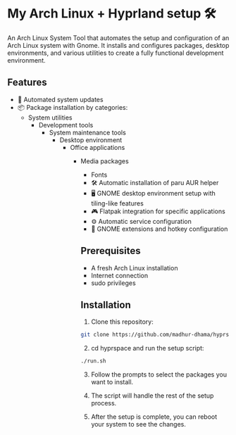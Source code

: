 # My Arch Linux + Hyprland setup 🛠️

An Arch Linux System Tool that automates the setup and configuration of an Arch Linux system with Gnome. It installs and configures packages, desktop environments, and various utilities to create a fully functional development environment.

## Features

- 🔄 Automated system updates
- 📦 Package installation by categories:
  - System utilities
    - Development tools
      - System maintenance tools
        - Desktop environment
          - Office applications
            - Media packages
              - Fonts
              - 🛠️ Automatic installation of paru AUR helper
              - 🖥️ GNOME desktop environment setup with tiling-like features
              - 🎮 Flatpak integration for specific applications
              - ⚙️ Automatic service configuration
              - 🔧 GNOME extensions and hotkey configuration

              ## Prerequisites

              - A fresh Arch Linux installation
              - Internet connection
              - sudo privileges

              ## Installation

              1. Clone this repository:

              ```bash
              git clone https://github.com/madhur-dhama/hyprspace.git
              ```

              2. cd hyprspace and run the setup script:

              ```bash
              ./run.sh
              ```

              3. Follow the prompts to select the packages you want to install.

              4. The script will handle the rest of the setup process.

              5. After the setup is complete, you can reboot your system to see the changes.
